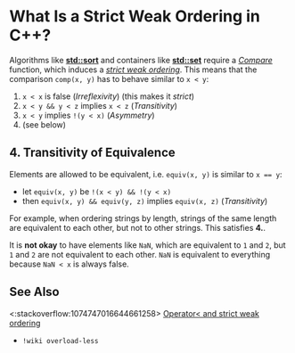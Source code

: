 # What Is a Strict Weak Ordering in C++?

Algorithms like
**[std::sort](https://en.cppreference.com/w/cpp/algorithm/sort)**
and containers like
**[std::set](https://en.cppreference.com/w/cpp/container/map)** require a
*[Compare](https://en.cppreference.com/w/cpp/named_req/Compare)* function,
which induces a *[strict weak ordering](https://en.wikipedia.org/wiki/Weak_ordering#Strict_weak_orderings)*.
This means that the comparison `comp(x, y)` has to behave similar to `x < y`:
1. `x < x` is false (*Irreflexivity*) (this makes it *strict*)
2. `x < y && y < z` implies `x < z` (*Transitivity*)
3. `x < y` implies `!(y < x)` (*Asymmetry*)
4. (see below)

## 4. Transitivity of Equivalence
Elements are allowed to be equivalent, i.e. `equiv(x, y)` is similar to `x == y`:
- let `equiv(x, y)` be `!(x < y) && !(y < x)`
- then `equiv(x, y) && equiv(y, z)` implies `equiv(x, z)` (*Transitivity*)

For example, when ordering strings by length, strings of the same length are
equivalent to each other, but not to other strings.
This satisfies **4.**.

It is **not okay** to have elements like `NaN`, which are equivalent to
`1` and `2`, but `1` and `2` are not equivalent to each other.
`NaN` is equivalent to everything because `NaN < x` is always false.

## See Also
<:stackoverflow:1074747016644661258>
[Operator< and strict weak ordering](https://stackoverflow.com/q/979759/5740428)<br>
- `!wiki overload-less`

